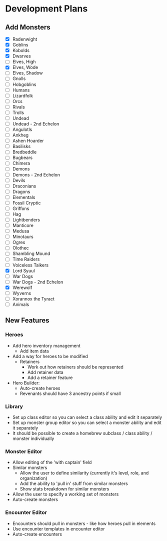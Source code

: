 # Development Plans

## Add Monsters

* [x] Radenwight
* [x] Goblins
* [x] Kobolds
* [x] Dwarves
* [ ] Elves, High
* [x] Elves, Wode
* [ ] Elves, Shadow
* [ ] Gnolls
* [ ] Hobgoblins
* [ ] Humans
* [ ] Lizardfolk
* [ ] Orcs
* [ ] Rivals
* [ ] Trolls
* [ ] Undead
* [ ] Undead - 2nd Echelon
* [ ] Angulotls
* [ ] Ankheg
* [ ] Ashen Hoarder
* [ ] Basilisks
* [ ] Bredbeddle
* [ ] Bugbears
* [ ] Chimera
* [ ] Demons
* [ ] Demons - 2nd Echelon
* [ ] Devils
* [ ] Draconians
* [ ] Dragons
* [ ] Elementals
* [ ] Fossil Cryptic
* [ ] Griffons
* [ ] Hag
* [ ] Lightbenders
* [ ] Manticore
* [ ] Medusa
* [ ] Minotaurs
* [ ] Ogres
* [ ] Olothec
* [ ] Shambling Mound
* [ ] Time Raiders
* [ ] Voiceless Talkers
* [x] Lord Syuul
* [ ] War Dogs
* [ ] War Dogs - 2nd Echelon
* [x] Werewolf
* [ ] Wyverns
* [ ] Xorannox the Tyract
* [ ] Animals

## New Features

### Heroes

* Add hero inventory management
  * Add item data
* Add a way for heroes to be modified
  * Retainers
    * Work out how retainers should be represented
    * Add retainer data
    * Add a retainer feature
* Hero Builder:
  * Auto-create heroes
  * Revenants should have 3 ancestry points if small

### Library

* Set up class editor so you can select a class ability and edit it separately
* Set up monster group editor so you can select a monster ability and edit it separately
* It should be possible to create a homebrew subclass / class ability / monster individually

### Monster Editor

* Allow editing of the 'with captain' field
* Similar monsters
  * Allow the user to define similarity (currently it's level, role, and organization)
  * Add the ability to 'pull in' stuff from similar monsters
  * Show stats breakdown for similar monsters
* Allow the user to specify a working set of monsters
* Auto-create monsters

### Encounter Editor

* Encounters should pull in monsters - like how heroes pull in elements
* Use encounter templates in encounter editor
* Auto-create encounters
